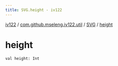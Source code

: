 ```yaml
---
title: SVG.height - iv122
---
```


[iv122](../../index.md) / [com.github.mseleng.iv122.util](../index.md) / [SVG](index.md) / [height](.)

# height

`val height: Int`